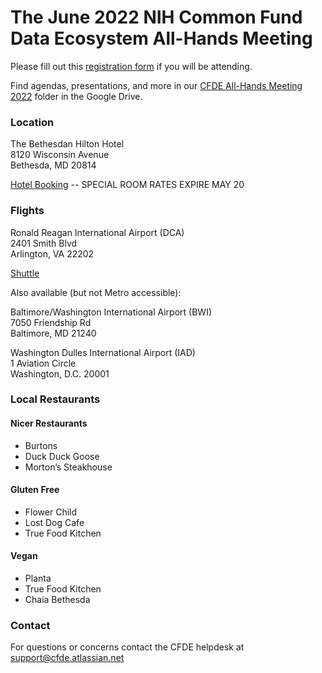 # The June 2022 NIH Common Fund Data Ecosystem All-Hands Meeting

Please fill out this [registration form](https://forms.gle/XYerABGPdPyoJgNR7) if you will be attending.

Find agendas, presentations, and more in our [CFDE All-Hands Meeting 2022](https://drive.google.com/drive/folders/13NhWKYlPKPiZ5V8sob67CLU9F9g4Fx_0?usp=sharing) folder in the Google Drive.

### Location
The Bethesdan Hilton Hotel <br/>
8120 Wisconsin Avenue <br/>
Bethesda, MD 20814 <br/>

[Hotel Booking](https://nam02.safelinks.protection.outlook.com/?url=https%3A%2F%2Fwww.hilton.com%2Fen%2Fbook%2Freservation%2Fdeeplink%2F%3Fctyhocn%3DWASBAUP%26groupCode%3DAH6%26arrivaldate%3D2022-06-08%26departuredate%3D2022-06-10%26cid%3DOM%2CWW%2CHILTONLINK%2CEN%2CDirectLink%26fromId%3DHILTONLINKDIRECT&data=05%7C01%7CMimi.Dejene%40Hilton.com%7C8403fcb5fabd491490e108da2ecf5d79%7C660292d2cfd54a3db7a7e8f7ee458a0a%7C0%7C0%7C637873765403587842%7CUnknown%7CTWFpbGZsb3d8eyJWIjoiMC4wLjAwMDAiLCJQIjoiV2luMzIiLCJBTiI6Ik1haWwiLCJXVCI6Mn0%3D%7C3000%7C%7C%7C&sdata=%2FAZpUm%2FxyBJdoMbEMZ4XuVjXVTpMUV68kLusvRWy%2FEw%3D&reserved=0) -- SPECIAL ROOM RATES EXPIRE MAY 20

### Flights
Ronald Reagan International Airport (DCA) <br/>
2401 Smith Blvd <br/>
Arlington, VA 22202 <br/>

[Shuttle](https://www.supershuttle.com/locations/washington-dca-iad/)

Also available (but not Metro accessible):

Baltimore/Washington International Airport (BWI) <br/>
7050 Friendship Rd <br/>
Baltimore, MD 21240 <br/>

Washington Dulles International Airport (IAD) <br/>
1 Aviation Circle <br/>
Washington, D.C. 20001 <br/>

### Local Restaurants
#### Nicer Restaurants
- Burtons
- Duck Duck Goose
- Morton’s Steakhouse
#### Gluten Free
- Flower Child
- Lost Dog Cafe
- True Food Kitchen
#### Vegan
- Planta
- True Food Kitchen
- Chaia  Bethesda

### Contact
For questions or concerns contact the CFDE helpdesk at support@cfde.atlassian.net
